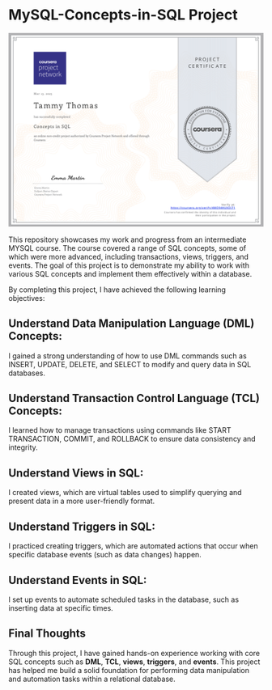 # MySQL-Concepts-in-SQL Project

![Certificate of Completion](https://github.com/TammyTheAnalyst/MySQL-Concepts-in-SQL/blob/main/Certificate%20of%20Completion.png)

This repository showcases my work and progress from an intermediate MYSQL course. The course covered a range of SQL concepts, some of which were more advanced, including transactions, views, triggers, and events. The goal of this project is to demonstrate my ability to work with various SQL concepts and implement them effectively within a database.

By completing this project, I have achieved the following learning objectives:


## Understand Data Manipulation Language (DML) Concepts:
I gained a strong understanding of how to use DML commands such as INSERT, UPDATE, DELETE, and SELECT to modify and query data in SQL databases.

## Understand Transaction Control Language (TCL) Concepts:
I learned how to manage transactions using commands like START TRANSACTION, COMMIT, and ROLLBACK to ensure data consistency and integrity.

## Understand Views in SQL:
I created views, which are virtual tables used to simplify querying and present data in a more user-friendly format.

## Understand Triggers in SQL:
I practiced creating triggers, which are automated actions that occur when specific database events (such as data changes) happen.

## Understand Events in SQL:
I set up events to automate scheduled tasks in the database, such as inserting data at specific times.

## Final Thoughts
Through this project, I have gained hands-on experience working with core SQL concepts such as **DML**, **TCL**, **views**, **triggers**, and **events**. This project has helped me build a solid foundation for performing data manipulation and automation tasks within a relational database.
